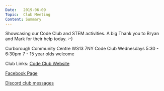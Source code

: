 ```yaml
---
Date:   2019-06-09
Topic:  Club Meeting
Content: Summary
---
```

Showcasing our Code Club and STEM activities. A big Thank you to Bryan and Mark for their help today. :-)

Curborough Community Centre
WS13 7NY
Code Club
Wednesdays 5:30 - 6:30pm
7 - 15 year olds welcome

Club Links:
[Code Club Website](https://lichfield-code-club.github.io/)

[Facebook Page](https://www.facebook.com/LichfieldCoders)

[Discord club messages](https://discord.gg/szz6xGK)
